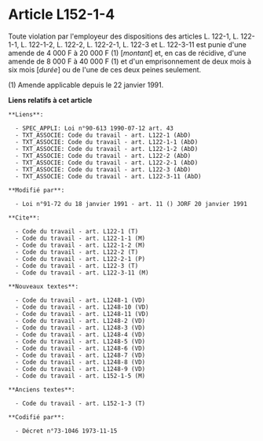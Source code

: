 # Article L152-1-4

Toute violation par l'employeur des dispositions des articles L. 122-1, L. 122-1-1, L. 122-1-2, L. 122-2, L. 122-2-1, L.
122-3 et L. 122-3-11 est punie d'une amende de 4 000 F à 20 000 F (1) [*montant*] et, en cas de récidive, d'une amende de 8
000 F à 40 000 F (1) et d'un emprisonnement de deux mois à six mois [*durée*] ou de l'une de ces deux peines seulement.

(1) Amende applicable depuis le 22 janvier 1991.

**Liens relatifs à cet article**

	**Liens**:

	  - SPEC_APPLI: Loi n°90-613 1990-07-12 art. 43
	  - TXT_ASSOCIE: Code du travail - art. L122-1 (AbD)
	  - TXT_ASSOCIE: Code du travail - art. L122-1-1 (AbD)
	  - TXT_ASSOCIE: Code du travail - art. L122-1-2 (AbD)
	  - TXT_ASSOCIE: Code du travail - art. L122-2 (AbD)
	  - TXT_ASSOCIE: Code du travail - art. L122-2-1 (AbD)
	  - TXT_ASSOCIE: Code du travail - art. L122-3 (AbD)
	  - TXT_ASSOCIE: Code du travail - art. L122-3-11 (AbD)

	**Modifié par**:

	  - Loi n°91-72 du 18 janvier 1991 - art. 11 () JORF 20 janvier 1991

	**Cite**:

	  - Code du travail - art. L122-1 (T)
	  - Code du travail - art. L122-1-1 (M)
	  - Code du travail - art. L122-1-2 (M)
	  - Code du travail - art. L122-2 (T)
	  - Code du travail - art. L122-2-1 (P)
	  - Code du travail - art. L122-3 (T)
	  - Code du travail - art. L122-3-11 (M)

	**Nouveaux textes**:

	  - Code du travail - art. L1248-1 (VD)
	  - Code du travail - art. L1248-10 (VD)
	  - Code du travail - art. L1248-11 (VD)
	  - Code du travail - art. L1248-2 (VD)
	  - Code du travail - art. L1248-3 (VD)
	  - Code du travail - art. L1248-4 (VD)
	  - Code du travail - art. L1248-5 (VD)
	  - Code du travail - art. L1248-6 (VD)
	  - Code du travail - art. L1248-7 (VD)
	  - Code du travail - art. L1248-8 (VD)
	  - Code du travail - art. L1248-9 (VD)
	  - Code du travail - art. L152-1-5 (M)

	**Anciens textes**:

	  - Code du travail - art. L152-1-3 (T)

	**Codifié par**:

	  - Décret n°73-1046 1973-11-15
